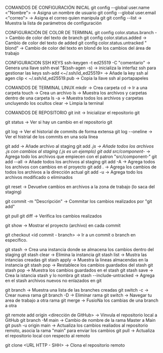 COMANDOS DE CONFIGURACIÓN INICAL
git config --global user.name <"Nombre">    ->  Asigna un nombre de usuario
git config --global user.email <"correo">   ->  Asigna el correo quien manipula git
git config --list               ->  Muestra la lista de parámetros de configuración

CONFIGURACIÓN DE COLOR DE TERMINAL
git config color.status.branch <color>      ->  Cambio de color del texto de branch
git config color.status.added <color>       ->  Cambio de color del texto de added
git config color.status.untracked " <color> blond"  ->  Cambio de color del texto en blond de los cambios del área de trabajo

CONFIGURACION SSH KEYS
ssh-keygen -t ed25519 -C "comentario"   ->  Genera una llave sshh
eval "$(ssh-agen -s)            ->  inicializa la interfaz ssh para gestionar las keys
ssh-add <~/.ssh/id_ed25519>     ->  Añade la key ssh al agen
clip < ~/.ssh/id_ed25519.pub    ->  Copia la llave ssh al portapapeles

COMANDOS DE TERMINAL LINUX
mkdir <nombre de carpeta>       ->  Crea carpeta
cd  <nombre de la carpeta>      ->  Ir a una carpeta
touch   <nombre del arcivo>     ->  Crea un archivo
ls                              ->  Muestra los archivos y carpetas dentro de una carpeta
ls -a                           ->  Muestra todos los archivos y carpetas uncluyendo los ocultos
clear                           ->  Limpia la terninal

COMANDOS DE REPOSITORIO
git init                        ->  Inicializar el repositorio git

git status                      ->  Ver si hay un cambio en el repositorio git 

git log                         ->  Ver el historial de commits de forma extensa
    git log --oneline           ->  Ver el histrial de los commits en una sola línea

git add <Nombre del archivo>    ->  Añade archivo al staging
    git add *.js                ->  Añade todos los archivos .js con cambios al staging (.js es un ejemplo)
    git add src/component-*     ->  Agrega todo los archivos que empiecen con el patron "src/component-"
    git add --all               ->  Añade todos los archivos al staging 
    git add -A                  ->  Agrega todos los archivos con cambios en el proyecto
    git add .                   ->  Agrega los cambios de todos los archivos a la dirección actual
    git add -u                  ->  Agrega todo los archivos modificado o eliminados

git reset                       ->  Devuelve cambios en archivos a la zona de trabajo (lo saca del staging)

git commit -m "Descripción"     ->  Commitar los cambios realizados por "git add"

git pull
git diff                        ->  Verifica los cambios realizados

git show <id commit>            ->  Mostrar el proyecto (archivo) en cada commit

git checkout <id commit - branch>   ->  Ir a un commit o branch en específico.

git stash                       ->  Crea una instancia donde se almacena los cambios dentro del staging
    git stash clear             ->  Elimina la instancia
    git stash list              ->  Mustra las intancias creadas
    git stash apply <isntancia stash>   ->  Muestra la lineas almacendas en la instancia
    git stash pop               ->  Restablece los cambios guardados del stash
    git stash pop <id del stash>    ->  Muestra los cambios guardados en el stash
    git stash save <nombre>     ->  Crea la istancia stash y lo nombra
    git stash --include-untracked   ->  Agrega en el stash archivos nuevos no enlazados en git

git branch                      ->  Muestra una lista de las branches creadas
git switch -c <nombre de la rama>   ->  Crear nueva rama
git branch -D <nombre de la rama>   ->  Eliminar rama
git switch <nombre de la rama>  ->  Navegar tu area de trabajo a otra rama
git merge                       ->  FusioNa los cambias de una branch a otra

git remote add origin <dirección de GitHub>     -> Vinvula el repositorio local a GitHub
git branch -M main              ->  Cambio de nombre de la rama Master a Main
git push -u origin main         ->  Actualiza los cambios realiados al repositorio remoto, asocia la rama "main" para enviar los cambios
git pull                        ->  Actualiza el repositorio local con respecto al remoto

git clone   <URL HTTP - SHH>    ->  Clona el repositorio remoto